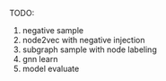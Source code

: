 TODO:  
1. negative sample  
2. node2vec with negative injection  
3. subgraph sample with node labeling  
4. gnn learn   
5. model evaluate  

